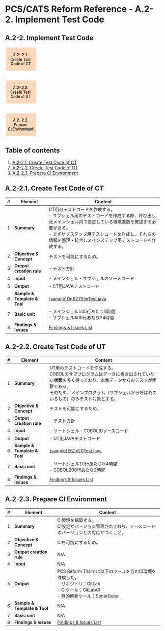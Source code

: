 # PCS/CATS Reform Reference - A.2-2. Implement Test Code


## A.2-2. Implement Test Code

![a2-2-Implement-Test-Code-flow](images/reform-process-flow_2-2.png)


## Table of contents

1. [A.2-2.1. Create Test Code of CT](#a2-21-create-test-code-of-ct)
1. [A.2-2.2. Create Test Code of UT](#a2-22-create-test-code-of-ut)
1. [A.2-2.3. Prepare CI Environment](#a2-23-prepare-ci-environment)


## A.2-2.1. Create Test Code of CT

| #  | Element                      | Content |
|----|------------------------------|---|
| 1  | **Summary**                  | CT用のテストコードを作成する。<br> - サブシェル用のテストコードを作成する際、呼び出し元メインシェル内で設定している環境変数を確認する必要がある。 <br> - まずサブステップ用テストコードを作成し、それらの情報を整理・統合しメインステップ用テストコードを作成する。 |
| 2  | **Objective & Concept**      | テストを可能にするため。 |
| 3  | **Output creation rule**     | - テスト方針 |
| 4  | **Input**                    | - メインシェル・サブシェルのソースコード |
| 5  | **Output**                   | - CT用JAVAテストコード  |
| 6  | **Sample & Template & Tool** | [(sample)Dn6275lmTest.java](reform_sample/Dn6275lmTest.java) |
| 7  | **Basic unit**               | - メインシェル100行あたり8時間 <br> - サブシェル400行あたり24時間 |
| 8  | **Findings & Issues**        | [Findings & Issues List](https://jp.nissan.biz/redmine/projects/coe_guideline/issues?query_id=515) |

## A.2-2.2. Create Test Code of UT

| #  | Element                      | Content |
|----|------------------------------|---|
| 1  | **Summary**                  | UT用のテストコードを作成する。<br> COBOLのサブプログラムはデータに書き出されていない**状態**を多く持っており、本番データからのテストが困難である。<br>そのため、メインプログラム（サブシェルから呼ばれているもの）のみテスト対象とする。 |
| 2  | **Objective & Concept**      | テストを可能にするため。 |
| 3  | **Output creation rule**     | - テスト方針 |
| 4  | **Input**                    | - ソートシェル・COBOLのソースコード |
| 5  | **Output**                   | - UT用JAVAテストコード |
| 6  | **Sample & Template & Tool** | [(sample)E62x20Test.java](reform_sample/E62x20Test.java) |
| 7  | **Basic unit**               | - ソートシェル10行あたり0.4時間 <br> - COBOL200行あたり2時間 |
| 8  | **Findings & Issues**        | [Findings & Issues List](https://jp.nissan.biz/redmine/projects/coe_guideline/issues?query_id=516) |

## A.2-2.3. Prepare CI Environment

| #  | Element                      | Content |
|----|------------------------------|---|
| 1  | **Summary**                  | CI環境を構築する。 <br> CI設定がバージョン管理されており、ソースコードのバージョンとの対応がつくこと。 |
| 2  | **Objective & Concept**      | CIを可能にするため。 |
| 3  | **Output creation rule**     | N/A |
| 4  | **Input**                    | N/A |
| 5  | **Output**                   | PCS Reform Trialでは以下のツールを含むCI環境を作成した。 <br> - リポジトリ：GitLab <br> - CIツール：GitLabCI <br> - 静的解析ツール：SonarQube  |
| 6  | **Sample & Template & Tool** | N/A |
| 7  | **Basic unit**               | N/A |
| 8  | **Findings & Issues**        | [Findings & Issues List](https://jp.nissan.biz/redmine/projects/coe_guideline/issues?query_id=517) |